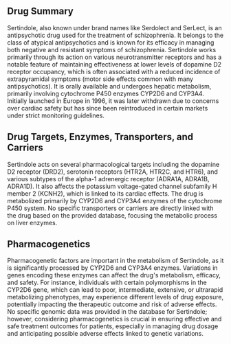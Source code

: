 ## Drug Summary
Sertindole, also known under brand names like Serdolect and SerLect, is an antipsychotic drug used for the treatment of schizophrenia. It belongs to the class of atypical antipsychotics and is known for its efficacy in managing both negative and resistant symptoms of schizophrenia. Sertindole works primarily through its action on various neurotransmitter receptors and has a notable feature of maintaining effectiveness at lower levels of dopamine D2 receptor occupancy, which is often associated with a reduced incidence of extrapyramidal symptoms (motor side effects common with many antipsychotics). It is orally available and undergoes hepatic metabolism, primarily involving cytochrome P450 enzymes CYP2D6 and CYP3A4. Initially launched in Europe in 1996, it was later withdrawn due to concerns over cardiac safety but has since been reintroduced in certain markets under strict monitoring guidelines.

## Drug Targets, Enzymes, Transporters, and Carriers
Sertindole acts on several pharmacological targets including the dopamine D2 receptor (DRD2), serotonin receptors (HTR2A, HTR2C, and HTR6), and various subtypes of the alpha-1 adrenergic receptor (ADRA1A, ADRA1B, ADRA1D). It also affects the potassium voltage-gated channel subfamily H member 2 (KCNH2), which is linked to its cardiac effects. The drug is metabolized primarily by CYP2D6 and CYP3A4 enzymes of the cytochrome P450 system. No specific transporters or carriers are directly linked with the drug based on the provided database, focusing the metabolic process on liver enzymes.

## Pharmacogenetics
Pharmacogenetic factors are important in the metabolism of Sertindole, as it is significantly processed by CYP2D6 and CYP3A4 enzymes. Variations in genes encoding these enzymes can affect the drug's metabolism, efficacy, and safety. For instance, individuals with certain polymorphisms in the CYP2D6 gene, which can lead to poor, intermediate, extensive, or ultrarapid metabolizing phenotypes, may experience different levels of drug exposure, potentially impacting the therapeutic outcome and risk of adverse effects. No specific genomic data was provided in the database for Sertindole; however, considering pharmacogenetics is crucial in ensuring effective and safe treatment outcomes for patients, especially in managing drug dosage and anticipating possible adverse effects linked to genetic variations.